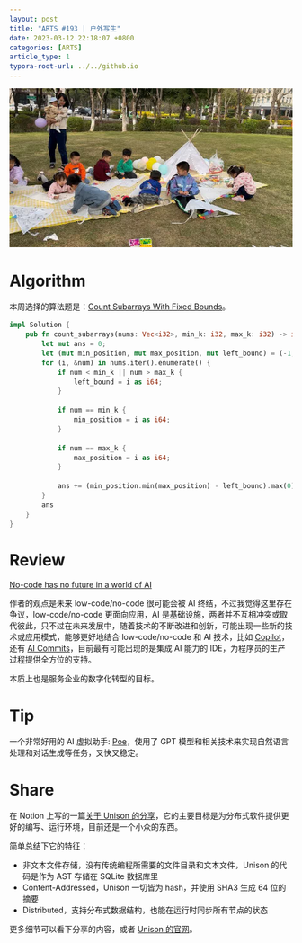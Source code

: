 ```yaml
---
layout: post
title: "ARTS #193 | 户外写生"
date: 2023-03-12 22:18:07 +0800
categories: [ARTS]
article_type: 1
typora-root-url: ../../github.io
---
```


![](/assets/img/193-1.jpg)

# Algorithm

本周选择的算法题是：[Count Subarrays With Fixed Bounds](https://leetcode.com/problems/count-subarrays-with-fixed-bounds/)。

```rust
impl Solution {
    pub fn count_subarrays(nums: Vec<i32>, min_k: i32, max_k: i32) -> i64 {
        let mut ans = 0;
        let (mut min_position, mut max_position, mut left_bound) = (-1, -1, -1);
        for (i, &num) in nums.iter().enumerate() {
            if num < min_k || num > max_k {
                left_bound = i as i64;
            }
            
            if num == min_k {
                min_position = i as i64;
            }
            
            if num == max_k {
                max_position = i as i64;
            }

            ans += (min_position.min(max_position) - left_bound).max(0);
        }
        ans
    }
}
```


# Review

[No-code has no future in a world of AI](https://www.airplane.dev/blog/no-code-has-no-future-in-a-world-of-ai)

作者的观点是未来 low-code/no-code 很可能会被 AI 终结，不过我觉得这里存在争议，low-code/no-code 更面向应用，AI 是基础设施，两者并不互相冲突或取代彼此，只不过在未来发展中，随着技术的不断改进和创新，可能出现一些新的技术或应用模式，能够更好地结合 low-code/no-code 和 AI 技术，比如 [Copilot](https://github.com/features/copilot)，还有 [AI Commits](https://github.com/Nutlope/aicommits)，目前最有可能出现的是集成 AI 能力的 IDE，为程序员的生产过程提供全方位的支持。

本质上也是服务企业的数字化转型的目标。

# Tip

一个非常好用的 AI 虚拟助手: [Poe](https://poe.com/)，使用了 GPT 模型和相关技术来实现自然语言处理和对话生成等任务，又快又稳定。

# Share

在 Notion 上写的一篇[关于 Unison 的分享](https://bannings.notion.site/Unison-60a75fa880bc4afbb8847ffd8ef38518)，它的主要目标是为分布式软件提供更好的编写、运行环境，目前还是一个小众的东西。

简单总结下它的特征：

- 非文本文件存储，没有传统编程所需要的文件目录和文本文件，Unison 的代码是作为 AST 存储在 SQLite 数据库里
- Content-Addressed，Unison 一切皆为 hash，并使用 SHA3 生成 64 位的摘要
- Distributed，支持分布式数据结构，也能在运行时同步所有节点的状态

更多细节可以看下分享的内容，或者 [Unison 的官网](https://www.unison-lang.org/)。
